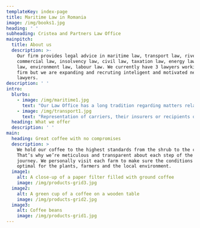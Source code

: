 ```yaml
---
templateKey: index-page
title: Maritime Law in Romania
image: /img/books1.jpg
heading: ' '
subheading: Cristea and Partners Law Office
mainpitch:
  title: About us
  description: >-
    Our firm provides legal advice in maritime law, transport law, river law,
    commercial law, insolvency law, civil law, taxation law, energy law, urban
    law, environment law, labour law. We currently have 3 lawyers working in the
    firm but we are expanding and recruting inteligent and motivated new
    lawyers.
description: ' '
intro:
  blurbs:
    - image: /img/maritime1.jpg
      text: "Our Law Office has a long tradition regarding matters relating to maritime law in Romania and shipping law in Romania, giving legal advice to different parties involved in international shipping. Most of the times we represent the interests of shipowners, shippers or consignees, container carriers or P & I Clubs. \tThe firm was established in 1999 and offers a full range of legal services. The firm has close cooperation relationship with law firms in Italy, England, Germany, Norway and United States of America. "
    - image: /img/transport1.jpg
      text: "Representation of carriers, their insurers or recipients of goods in case disputes arise from the carriage of goods in domestic and international traffic.\tThe firm was established in 1999 and offers a full range of legal services. The firm has close cooperation relationship with law firms in Italy, England, Germany, Norway and United States of America. "
  heading: What we offer
  description: ' '
main:
  heading: Great coffee with no compromises
  description: >
    We hold our coffee to the highest standards from the shrub to the cup.
    That’s why we’re meticulous and transparent about each step of the coffee’s
    journey. We personally visit each farm to make sure the conditions are
    optimal for the plants, farmers and the local environment.
  image1:
    alt: A close-up of a paper filter filled with ground coffee
    image: /img/products-grid3.jpg
  image2:
    alt: A green cup of a coffee on a wooden table
    image: /img/products-grid2.jpg
  image3:
    alt: Coffee beans
    image: /img/products-grid1.jpg
---
```


